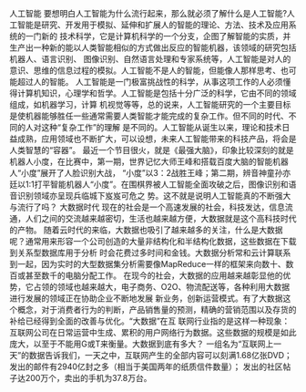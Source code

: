  人工智能
    要想明白人工智能为什么流行起来，那么就必须了解什么是人工智能?人工智能是研究、开发用于模拟、延伸和扩展人的智能的理论、方法、技术及应用系统的一门新的
    技术科学，它是计算机科学的一个分支，企图了解智能的实质，并生产出一种新的能以人类智能相似的方式做出反应的智能机器，该领域的研究包括机器人、语言识别、
    图像识别、自然语言处理和专家系统等，人工智能是对人的意识、思维的信息过程的模拟。人工智能不是人的智能，但能像人那样思考、也可能超过人的智能。
    人工智能是一门极富挑战性的科学，从事这项工作的人必须懂得计算机知识，心理学和哲学。人工智能是包括十分广泛的科学，它由不同的领域组成，如机器学习，计算
    机视觉等等，总的说来，人工智能研究的一个主要目标是使机器能够胜任一些通常需要人类智能才能完成的复杂工作。但不同的时代、不同的人对这种“复杂工作”的理解
    是不同的。人工智能从诞生以来，理论和技术日益成熟，应用领域也不断扩大，可以设想，未来人工智能带来的科技产品，将会是人类智慧的“容器”。
   最近一个节目很火，就是《最强大脑》，印象比较深刻的就是机器人小度，在比赛中，第一期，世界记忆大师王峰和搭载百度大脑的智能机器人“小度”展开了人脸识别大战，
   “小度”以3：2战胜王峰；第二期，辨音神童孙亦廷以1:1打平智能机器人“小度”。在围棋界被人工智能全面攻破之后，图像识别和语音识别领域亦呈现兵临城下岌岌可危之
   势。这不就是说明人工智能真的不断强大与流行了吗？
 大数据时代
    现在的社会是一个高速发展的社会，科技发达，信息流通，人们之间的交流越来越密切，生活也越来越方便，大数据就是这个高科技时代的产物。
随着云时代的来临，大数据也吸引了越来越多的关注，什么是大数据呢？通常用来形容一个公司创造的大量非结构化和半结构化数据，这些数据在下载到关系型数据库用于分析
时会花费过多时间和金钱。大数据分析常和云计算联系到一起，因为实时的大型数据集分析需要像MapReduce一样的框架来向数十、数百或甚至数千的电脑分配工作。
    在现今的社会，大数据的应用越来越彰显他的优势，它占领的领域也越来越大，电子商务、O2O、物流配送等，各种利用大数据进行发展的领域正在协助企业不断地发展
    新业务，创新运营模式。有了大数据这个概念，对于消费者行为的判断，产品销售量的预测，精确的营销范围以及存货的补给已经得到全面的改善与优化。“大数据”在互
    联网行业指的是这样一种现象：互联网公司在日常运营中生成、累积的用户网络行为数据。这些数据的规模是如此庞大，以至于不能用G或T来衡量。大数据到底有多大？
    一组名为“互联网上一天”的数据告诉我们，一天之中，互联网产生的全部内容可以刻满1.68亿张DVD；发出的邮件有2940亿封之多（相当于美国两年的纸质信件数量）；
    发出的社区帖子达200万个，卖出的手机为37.8万台。
